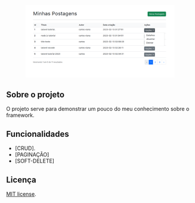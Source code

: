 <p align="center"><a href="# target="_blank">
<img src="./public/images/image.png" width="400" alt="Laravel Logo"></a></p>

## Sobre o projeto

O projeto serve para demonstrar um pouco do meu conhecimento sobre o framework.

## Funcionalidades

- [CRUD].
- [PAGINAÇÃO]
- [SOFT-DELETE]

## Licença

[MIT license](https://opensource.org/licenses/MIT).
